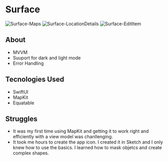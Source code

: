 # Surface

![Surface-Maps](https://user-images.githubusercontent.com/61842505/163694854-a2e1ce2f-1956-4c4f-b587-6ec1afb30ee3.png)
![Surface-LocationDetails](https://user-images.githubusercontent.com/61842505/163694855-d8de5dd3-64c4-40d8-9308-0053afddfa5d.png)
![Surface-EditItem](https://user-images.githubusercontent.com/61842505/163694857-de3e0457-15f9-42c7-80ee-6b03e91c9533.png)

## About
- MVVM
- Suuport for dark and light mode
- Error Handling

## Tecnologies Used
- SwiftUI
- MapKit
- Equatable

## Struggles
- It was my first time using MapKit and getting it to work right and efficiently with a view model was chanllenging. 
- It took me hours to create the app icon. I created it in Sketch and I only knew how to use the basics. I learned how to mask objetcs and create complex shapes. 
